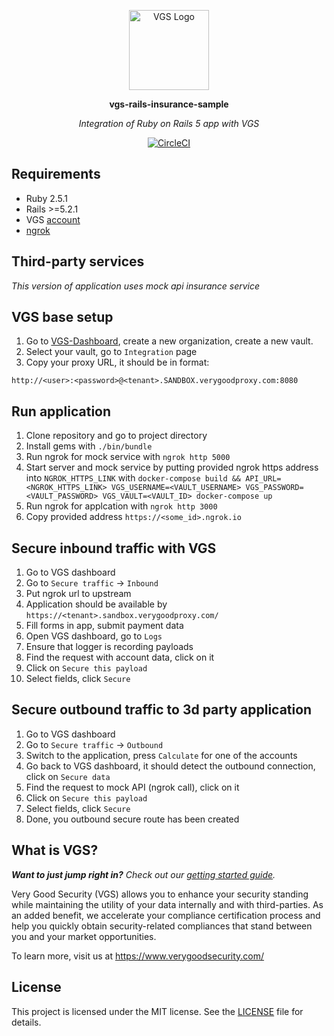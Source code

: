 <p align="center"><a href="https://www.verygoodsecurity.com/"><img src="https://avatars0.githubusercontent.com/u/17788525" width="128" alt="VGS Logo"></a></p>
<p align="center"><b>vgs-rails-insurance-sample</b></p>
<p align="center"><i>Integration of Ruby on Rails 5 app with VGS</i></p>
<p align="center"><a href="https://circleci.com/gh/verygoodsecurity/vgs-rails-insurance-sample/tree/master"><img src="https://circleci.com/gh/verygoodsecurity/vgs-rails-insurance-sample/tree/master.svg?style=svg&circle-token=bbe06e3eddf5fef5eea3c1375d936e4924ad1d77" alt="CircleCI"></a></p>

## Requirements
- Ruby 2.5.1
- Rails >=5.2.1
- VGS [account](https://dashboard.verygoodsecurity.com/)
- [ngrok](https://ngrok.com/)

## Third-party services
_This version of application uses mock api insurance service_

## VGS base setup
1. Go to [VGS-Dashboard](https://dashboard.verygoodsecurity.com), create a new organization, create a new vault.
2. Select your vault, go to `Integration` page
3. Copy your proxy URL, it should be in format:
```
http://<user>:<password>@<tenant>.SANDBOX.verygoodproxy.com:8080
```
## Run application
1. Clone repository and go to project directory
2. Install gems with `./bin/bundle`
3. Run ngrok for mock service with `ngrok http 5000`
3. Start server and mock service by putting provided ngrok https address into `NGROK_HTTPS_LINK` with `docker-compose build && API_URL=<NGROK_HTTPS_LINK> VGS_USERNAME=<VAULT_USERNAME> VGS_PASSWORD=<VAULT_PASSWORD> VGS_VAULT=<VAULT_ID> docker-compose up`
4. Run ngrok for applcation with `ngrok http 3000`
5. Copy provided address `https://<some_id>.ngrok.io`

## Secure inbound traffic with VGS
1. Go to VGS dashboard
2. Go to `Secure traffic` -> `Inbound`
3. Put ngrok url to upstream
4. Application should be available by `https://<tenant>.sandbox.verygoodproxy.com/`
5. Fill forms in app, submit payment data
6. Open VGS dashboard, go to `Logs`
7. Ensure that logger is recording payloads
8. Find the request with account data, click on it
9. Click on `Secure this payload`
10. Select fields, click `Secure`

## Secure outbound traffic to 3d party application
1. Go to VGS dashboard
2. Go to `Secure traffic` -> `Outbound`
3. Switch to the application, press `Calculate` for one of the accounts
4. Go back to VGS dashboard, it should detect the outbound connection, click on `Secure data`
5. Find the request to mock API (ngrok call), click on it
6. Click on `Secure this payload`
7. Select fields, click `Secure`
8. Done, you outbound secure route has been created

## What is VGS?

_**Want to just jump right in?** Check out our [getting started
guide](https://www.verygoodsecurity.com/docs/getting-started)._

Very Good Security (VGS) allows you to enhance your security standing while
maintaining the utility of your data internally and with third-parties. As an
added benefit, we accelerate your compliance certification process and help you
quickly obtain security-related compliances that stand between you and your
market opportunities.

To learn more, visit us at https://www.verygoodsecurity.com/

## License

This project is licensed under the MIT license. See the [LICENSE](LICENSE) file
for details.
